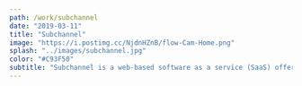 ```yaml
---
path: /work/subchannel
date: "2019-03-11"
title: "Subchannel"
image: "https://i.postimg.cc/NjdnHZnB/flow-Cam-Home.png"
splash: "../images/subchannel.jpg"
color: "#C93F50"
subtitle: "Subchannel is a web-based software as a service (SaaS) offering that enables creators to launch their own video-streaming service and create cashflows from subscription models. The mission is to empower creators to partner in long term, sustainable broadcast businesses that enriches the world."
---
```

